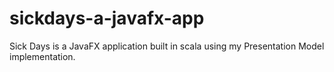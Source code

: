 sickdays-a-javafx-app
=====================

Sick Days is a JavaFX application built in scala using my Presentation Model implementation.